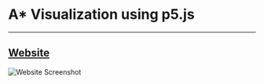 # A* Visualization using p5.js
---
[Website](https://akbarhps.github.io/p5_astar_visualization/)
---
![Website Screenshot](https://user-images.githubusercontent.com/69947442/122739736-75a73680-d2ad-11eb-8667-e6d3b2706991.png)
